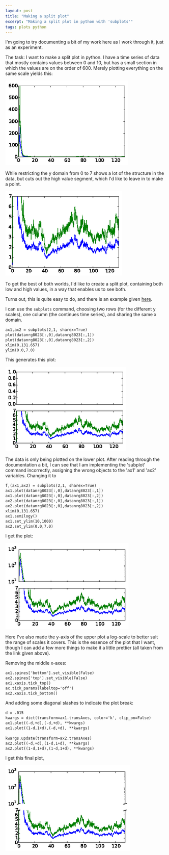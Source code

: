 ```yaml
---
layout: post
title: "Making a split plot"
excerpt: "Making a split plot in python with 'subplots'"
tags: plots python
---
```


I'm going to try documenting a bit of my work here as I work through it, just as an experiment.

The task: I want to make a split plot in python. I have a time series of data that mostly contains values between 0 and 10, but has a small section in which the values are on the order of 600. Merely plotting everything on the same scale yields this:

![figure](/assets/img/posts/split-plot-1.png)

While restricting the y domain from 0 to 7 shows a lot of the structure in the data, but cuts out the high value segment, which I'd like to leave in to make a point.

![figure](/assets/img/posts/split-plot-2.png)

To get the best of both worlds, I'd like to create a split plot, containing both low and high values, in a way that enables us to see both.

Turns out, this is quite easy to do, and there is an example given [here](http://matplotlib.org/examples/pylab_examples/broken_axis.html).

I can use the `subplots` command, choosing two rows (for the different y scales), one column (the continues time series), and sharing the same x domain.

	ax1,ax2 = subplots(2,1, sharex=True)
	plot(datanrg8023[:,0],datanrg8023[:,1])
	plot(datanrg8023[:,0],datanrg8023[:,2])
	xlim(0,131.657)
	ylim(0.0,7.0)

This generates this plot:

![figure](/assets/img/posts/split-plot-3.png)

The data is only being plotted on the lower plot. After reading through the documentation a bit, I can see that I am implementing the 'subplot' command incorrectly, assigning the wrong objects to the 'ax1' and 'ax2' variables. Changing it to 

	f,(ax1,ax2) = subplots(2,1, sharex=True)
	ax1.plot(datanrg8023[:,0],datanrg8023[:,1])
	ax1.plot(datanrg8023[:,0],datanrg8023[:,2])
	ax2.plot(datanrg8023[:,0],datanrg8023[:,1])
	ax2.plot(datanrg8023[:,0],datanrg8023[:,2])
	xlim(0,131.657)
	ax1.semilogy()
	ax1.set_ylim(10,1000)
	ax2.set_ylim(0.0,7.0)

I get the plot:

![figure](/assets/img/posts/split-plot-4.png)

Here I've also made the y-axis of the upper plot a log-scale to better suit the range of scales it covers. This is the essence of the plot that I want, though I can add a few more things to make it a little prettier (all taken from the link given above).

Removing the middle x-axes:

	ax1.spines['bottom'].set_visible(False)
	ax2.spines['top'].set_visible(False)
	ax1.xaxis.tick_top()
	ax.tick_params(labeltop='off') 
	ax2.xaxis.tick_bottom()

And adding some diagonal slashes to indicate the plot break:

	d = .015 
	kwargs = dict(transform=ax1.transAxes, color='k', clip_on=False)
	ax1.plot((-d,+d),(-d,+d), **kwargs)   
	ax1.plot((1-d,1+d),(-d,+d), **kwargs)  

	kwargs.update(transform=ax2.transAxes)  
	ax2.plot((-d,+d),(1-d,1+d), **kwargs)   
	ax2.plot((1-d,1+d),(1-d,1+d), **kwargs) 

I get this final plot,

![figure](/assets/img/posts/split-plot-5.png)

